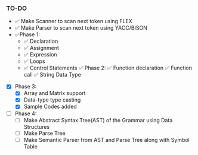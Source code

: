 ### TO-DO
- :white_check_mark: Make Scanner to scan next token using FLEX
- :white_check_mark: Make Parser to scan next token using YACC/BISON
- :white_check_mark:Phase 1:
    - :white_check_mark: Declaration
    - :white_check_mark: Assignment
    - :white_check_mark: Expression
    - :white_check_mark: Loops
    - :white_check_mark: Control Statements
:white_check_mark: Phase 2:
    :white_check_mark: Function declaration
    :white_check_mark: Function call
    :white_check_mark: String Data Type
- [x] Phase 3:
    - [x] Array and Matrix support
    - [x] Data-type type casting
    - [x] Sample Codes added
- [ ] Phase 4:
    - [ ] Make Abstract Syntax Tree(AST) of the Grammar using Data Structures
    - [ ] Make Parse Tree
    - [ ] Make Semantic Parser from AST and Parse Tree along with Symbol Table
